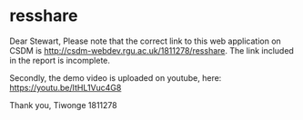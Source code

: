 # resshare
Dear Stewart,
Please note that the correct link to this web application on CSDM is http://csdm-webdev.rgu.ac.uk/1811278/resshare. 
The link included in the report is incomplete.

Secondly, the demo video is uploaded on youtube, here: https://youtu.be/ItHL1Vuc4G8 

Thank you,
Tiwonge
1811278
